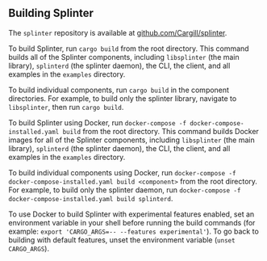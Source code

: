## Building Splinter

<!--
  Copyright 2018-2020 Cargill Incorporated
  Licensed under Creative Commons Attribution 4.0 International License
  https://creativecommons.org/licenses/by/4.0/
-->

The `splinter` repository is available at
[github.com/Cargill/splinter](https://github.com/Cargill/splinter).

To build Splinter, run `cargo build` from the root directory. This command
builds all of the Splinter components, including `libsplinter` (the main
library), `splinterd` (the splinter daemon), the CLI, the client, and all
examples in the `examples` directory.

To build individual components, run `cargo build` in the component directories.
For example, to build only the splinter library, navigate to
`libsplinter`, then run `cargo build`.

To build Splinter using Docker, run
`docker-compose -f docker-compose-installed.yaml build` from the root
directory. This command builds Docker images for all of the Splinter
components, including `libsplinter` (the main library), `splinterd`
(the splinter daemon), the CLI, the client, and all examples in the `examples`
directory.

To build individual components using Docker, run
`docker-compose -f docker-compose-installed.yaml build <component>`
from the root directory. For example, to build only the splinter daemon,
run `docker-compose -f docker-compose-installed.yaml build splinterd`.

To use Docker to build Splinter with experimental features enabled, set an
environment variable in your shell before running the build commands (for
example: `export 'CARGO_ARGS=-- --features experimental'`). To go back to
building with default features, unset the environment variable
(`unset CARGO_ARGS`).

